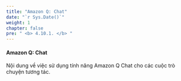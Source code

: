 ```yaml
---
title: "Amazon Q: Chat"
date: "`r Sys.Date()`"
weight: 1
chapter: false
pre: " <b> 4.10.1. </b> "
---
```


#### Amazon Q: Chat

Nội dung về việc sử dụng tính năng Amazon Q Chat cho các cuộc trò chuyện tương tác.
